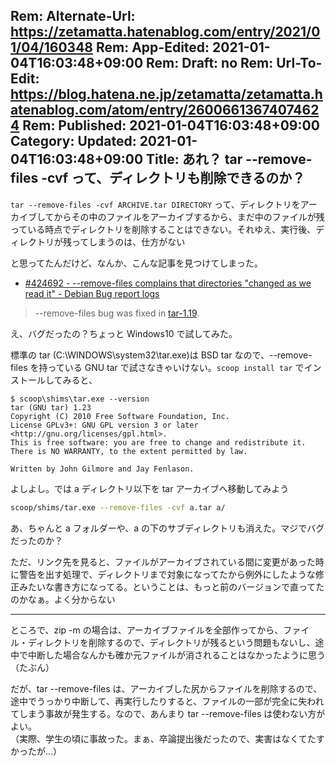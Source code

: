Rem: Alternate-Url: https://zetamatta.hatenablog.com/entry/2021/01/04/160348
Rem: App-Edited: 2021-01-04T16:03:48+09:00
Rem: Draft: no
Rem: Url-To-Edit: https://blog.hatena.ne.jp/zetamatta/zetamatta.hatenablog.com/atom/entry/26006613674074624
Rem: Published: 2021-01-04T16:03:48+09:00
Category:
Updated: 2021-01-04T16:03:48+09:00
Title: あれ？ tar --remove-files -cvf って、ディレクトリも削除できるのか？
---
`tar --remove-files -cvf ARCHIVE.tar DIRECTORY`  って、ディレクトリをアーカイブしてからその中のファイルをアーカイブするから、まだ中のファイルが残っている時点でディレクトリを削除することはできない。それゆえ、実行後、ディレクトリが残ってしまうのは、仕方がない

と思ってたんだけど、なんか、こんな記事を見つけてしまった。

* [#424692 - --remove-files complains that directories "changed as we read it" - Debian Bug report logs](https://bugs.debian.org/cgi-bin/bugreport.cgi?bug=424692#14)

> --remove-files bug was fixed in [tar-1.19](https://bugs.debian.org/cgi-bin/bugreport.cgi?bug=424692#14).

え、バグだったの？ちょっと Windows10 で試してみた。

標準の tar (C:\WINDOWS\system32\tar.exe)は BSD tar なので、--remove-files を持っている GNU tar で試さなきゃいけない。`scoop install tar` でインストールしてみると、

```
$ scoop\shims\tar.exe --version
tar (GNU tar) 1.23
Copyright (C) 2010 Free Software Foundation, Inc.
License GPLv3+: GNU GPL version 3 or later <http://gnu.org/licenses/gpl.html>.
This is free software: you are free to change and redistribute it.
There is NO WARRANTY, to the extent permitted by law.

Written by John Gilmore and Jay Fenlason.
```

よしよし。では a ディレクトリ以下を tar アーカイブへ移動してみよう

```sh
scoop/shims/tar.exe --remove-files -cvf a.tar a/
```

あ、ちゃんと a フォルダーや、a の下のサブディレクトリも消えた。マジでバグだったのか？

ただ、リンク先を見ると、ファイルがアーカイブされている間に変更があった時に警告を出す処理で、ディレクトリまで対象になってたから例外にしたような修正みたいな書き方になってる。ということは、もっと前のバージョンで直ってたのかなぁ。よく分からない

----

ところで、zip -m の場合は、アーカイブファイルを全部作ってから、ファイル・ディレクトリを削除するので、ディレクトリが残るという問題もないし、途中で中断した場合なんかも確か元ファイルが消されることはなかったように思う（たぶん）

だが、tar --remove-files は、アーカイブした尻からファイルを削除するので、途中でうっかり中断して、再実行したりすると、ファイルの一部が完全に失われてしまう事故が発生する。なので、あんまり tar --remove-files は使わない方がよい。  
（実際、学生の頃に事故った。まぁ、卒論提出後だったので、実害はなくてたすかったが…）
